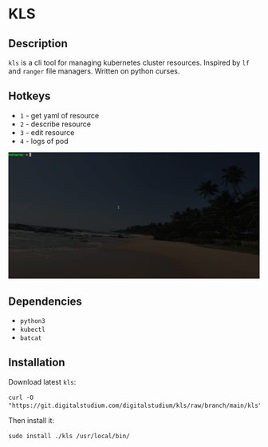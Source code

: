 # KLS
## Description
`kls` is a cli tool for managing kubernetes cluster resources. Inspired by `lf` and `ranger` file managers. Written on python curses.
## Hotkeys
- `1` - get yaml of resource
- `2` - describe resource
- `3` - edit resource 
- `4` - logs of pod

![kls in action](./images/kls.gif)
## Dependencies
- `python3`
- `kubectl`
- `batcat`
## Installation
Download latest `kls`:
```
curl -O "https://git.digitalstudium.com/digitalstudium/kls/raw/branch/main/kls"
```
Then install it:
```
sudo install ./kls /usr/local/bin/
```

